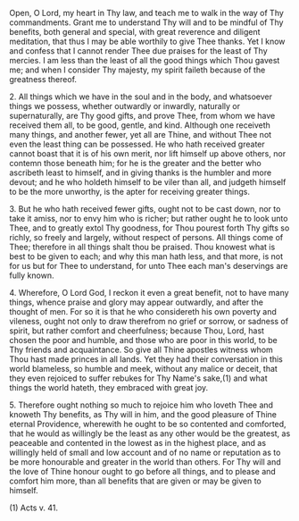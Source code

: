 Open, O Lord, my heart in Thy law, and teach me to walk in the way of Thy commandments. Grant me to understand Thy will and to be mindful of Thy benefits, both general and special, with great reverence and diligent meditation, that thus I may be able worthily to give Thee thanks. Yet I know and confess that I cannot render Thee due praises for the least of Thy mercies. I am less than the least of all the good things which Thou gavest me; and when I consider Thy majesty, my spirit faileth because of the greatness thereof.

2\. All things which we have in the soul and in the body, and whatsoever things we possess, whether outwardly or inwardly, naturally or supernaturally, are Thy good gifts, and prove Thee, from whom we have received them all, to be good, gentle, and kind. Although one receiveth many things, and another fewer, yet all are Thine, and without Thee not even the least thing can be possessed. He who hath received greater cannot boast that it is of his own merit, nor lift himself up above others, nor contemn those beneath him; for he is the greater and the better who ascribeth least to himself, and in giving thanks is the humbler and more devout; and he who holdeth himself to be viler than all, and judgeth himself to be the more unworthy, is the apter for receiving greater things.

3\. But he who hath received fewer gifts, ought not to be cast down, nor to take it amiss, nor to envy him who is richer; but rather ought he to look unto Thee, and to greatly extol Thy goodness, for Thou pourest forth Thy gifts so richly, so freely and largely, without respect of persons. All things come of Thee; therefore in all things shalt thou be praised. Thou knowest what is best to be given to each; and why this man hath less, and that more, is not for us but for Thee to understand, for unto Thee each man\'s deservings are fully known.

4\. Wherefore, O Lord God, I reckon it even a great benefit, not to have many things, whence praise and glory may appear outwardly, and after the thought of men. For so it is that he who considereth his own poverty and vileness, ought not only to draw therefrom no grief or sorrow, or sadness of spirit, but rather comfort and cheerfulness; because Thou, Lord, hast chosen the poor and humble, and those who are poor in this world, to be Thy friends and acquaintance. So give all Thine apostles witness whom Thou hast made princes in all lands. Yet they had their conversation in this world blameless, so humble and meek, without any malice or deceit, that they even rejoiced to suffer rebukes for Thy Name\'s sake,(1) and what things the world hateth, they embraced with great joy.

5\. Therefore ought nothing so much to rejoice him who loveth Thee and knoweth Thy benefits, as Thy will in him, and the good pleasure of Thine eternal Providence, wherewith he ought to be so contented and comforted, that he would as willingly be the least as any other would be the greatest, as peaceable and contented in the lowest as in the highest place, and as willingly held of small and low account and of no name or reputation as to be more honourable and greater in the world than others. For Thy will and the love of Thine honour ought to go before all things, and to please and comfort him more, than all benefits that are given or may be given to himself.

\(1\) Acts v. 41.

